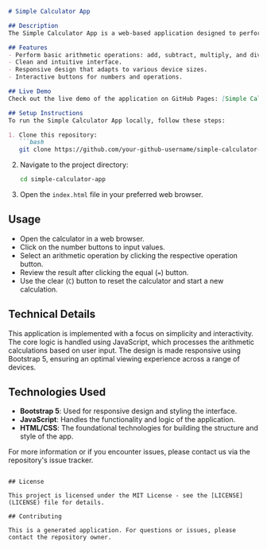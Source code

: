 ```markdown
# Simple Calculator App

## Description
The Simple Calculator App is a web-based application designed to perform basic arithmetic operations such as addition, subtraction, multiplication, and division. It provides a clean and intuitive interface that is both responsive and user-friendly, allowing users to perform calculations with ease.

## Features
- Perform basic arithmetic operations: add, subtract, multiply, and divide.
- Clean and intuitive interface.
- Responsive design that adapts to various device sizes.
- Interactive buttons for numbers and operations.

## Live Demo
Check out the live demo of the application on GitHub Pages: [Simple Calculator App](https://your-github-username.github.io/simple-calculator-app/)

## Setup Instructions
To run the Simple Calculator App locally, follow these steps:

1. Clone this repository:
   ```bash
   git clone https://github.com/your-github-username/simple-calculator-app.git
   ```

2. Navigate to the project directory:
   ```bash
   cd simple-calculator-app
   ```

3. Open the `index.html` file in your preferred web browser.

## Usage
- Open the calculator in a web browser.
- Click on the number buttons to input values.
- Select an arithmetic operation by clicking the respective operation button.
- Review the result after clicking the equal (`=`) button.
- Use the clear (`C`) button to reset the calculator and start a new calculation.

## Technical Details
This application is implemented with a focus on simplicity and interactivity. The core logic is handled using JavaScript, which processes the arithmetic calculations based on user input. The design is made responsive using Bootstrap 5, ensuring an optimal viewing experience across a range of devices.

## Technologies Used
- **Bootstrap 5**: Used for responsive design and styling the interface.
- **JavaScript**: Handles the functionality and logic of the application.
- **HTML/CSS**: The foundational technologies for building the structure and style of the app.

For more information or if you encounter issues, please contact us via the repository's issue tracker.
```

## License

This project is licensed under the MIT License - see the [LICENSE](LICENSE) file for details.

## Contributing

This is a generated application. For questions or issues, please contact the repository owner.
